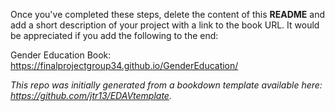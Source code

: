 Once you've completed these steps, delete the content of this **README** and add a short description of your project with a link to the book URL. It would be appreciated if you add the following to the end:	

Gender Education Book:
https://finalprojectgroup34.github.io/GenderEducation/

*This repo was initially generated from a bookdown template available here: https://github.com/jtr13/EDAVtemplate.*	



